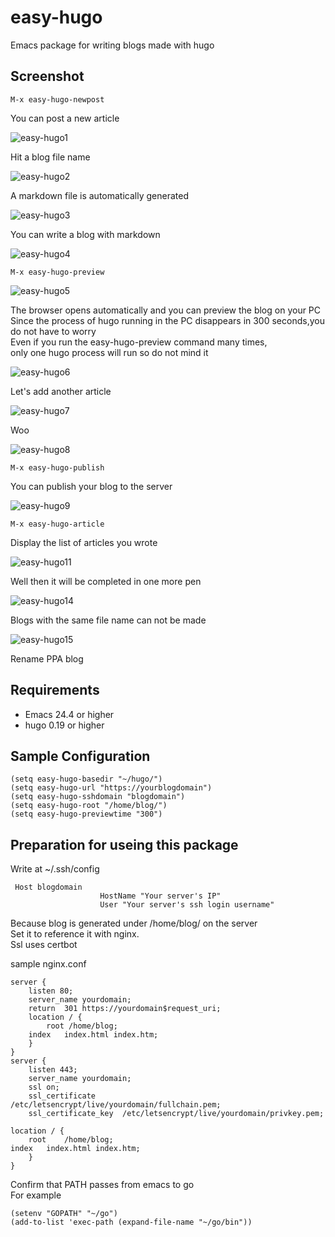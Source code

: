 # easy-hugo

Emacs package for writing blogs made with hugo  

## Screenshot

    M-x easy-hugo-newpost

You can post a new article  

![easy-hugo1](image/easy-hugo1.png)

Hit a blog file name  

![easy-hugo2](image/easy-hugo2.png)

A markdown file is automatically generated  

![easy-hugo3](image/easy-hugo3.png)

You can write a blog with markdown  

![easy-hugo4](image/easy-hugo4.png)

    M-x easy-hugo-preview  

![easy-hugo5](image/easy-hugo5.png)

The browser opens automatically and you can preview the blog on your PC  
Since the process of hugo running in the PC disappears in 300 seconds,you do not have to worry  
Even if you run the easy-hugo-preview command many times,  
only one hugo process will run so do not mind it  

![easy-hugo6](image/easy-hugo6.png)

Let's add another article  

![easy-hugo7](image/easy-hugo7.png)

Woo  

![easy-hugo8](image/easy-hugo8.png)

    M-x easy-hugo-publish  

You can publish your blog to the server  

![easy-hugo9](image/easy-hugo9.png)

    M-x easy-hugo-article

Display the list of articles you wrote  

![easy-hugo11](image/easy-hugo11.png)

Well then it will be completed in one more pen  

![easy-hugo14](image/easy-hugo14.png)

Blogs with the same file name can not be made  

![easy-hugo15](image/easy-hugo15.png)

Rename PPA blog  

## Requirements

- Emacs 24.4 or higher
- hugo 0.19 or higher

## Sample Configuration

	(setq easy-hugo-basedir "~/hugo/")
	(setq easy-hugo-url "https://yourblogdomain")
	(setq easy-hugo-sshdomain "blogdomain")
	(setq easy-hugo-root "/home/blog/")
	(setq easy-hugo-previewtime "300")

## Preparation for useing this package

Write at ~/.ssh/config  

	 Host blogdomain
                        HostName "Your server's IP"
                        User "Your server's ssh login username"

Because blog is generated under /home/blog/ on the server  
Set it to reference it with nginx.  
Ssl uses certbot  

sample nginx.conf  

	server {
		listen 80;
		server_name yourdomain;
		return  301 https://yourdomain$request_uri;
		location / {
			root /home/blog;
		index	index.html index.htm;
		}
	}
	server {
		listen 443;
		server_name yourdomain;
		ssl on;
		ssl_certificate      /etc/letsencrypt/live/yourdomain/fullchain.pem;
		ssl_certificate_key  /etc/letsencrypt/live/yourdomain/privkey.pem;

	location / {
		root    /home/blog;
	index   index.html index.htm;
		}
	}

Confirm that PATH passes from emacs to go  
For example  

	(setenv "GOPATH" "~/go")
	(add-to-list 'exec-path (expand-file-name "~/go/bin"))
